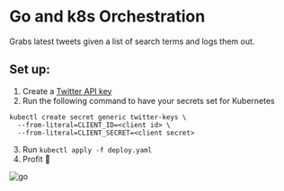 # Go and k8s Orchestration

Grabs latest tweets given a list of search terms and logs them out.
## Set up:

1. Create a [Twitter API key](https://developer.twitter.com/en/docs/twitter-api/getting-started/getting-access-to-the-twitter-api)
2. Run the following command to have your secrets set for Kubernetes
```
kubectl create secret generic twitter-keys \
  --from-literal=CLIENT_ID=<client id> \
  --from-literal=CLIENT_SECRET=<client secret>
```
3. Run `kubectl apply -f deploy.yaml`
4. Profit 💸

![go](https://user-images.githubusercontent.com/535651/164535962-08e6eb67-ea61-45d2-830a-e2eec5406296.gif)